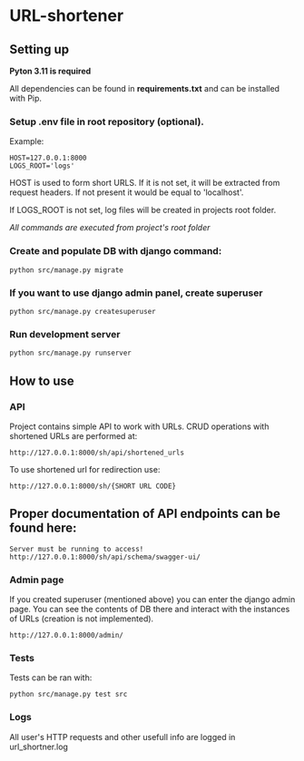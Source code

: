 # URL-shortener

## Setting up
**Pyton 3.11 is required**

All dependencies can be found in **requirements.txt** and can be installed with Pip.

### Setup .env file in root repository (optional).
Example:
```
HOST=127.0.0.1:8000
LOGS_ROOT='logs'
```
HOST is used to form short URLS. If it is not set, it will be extracted from request headers. If not present it would be equal to 'localhost'.

If LOGS_ROOT is not set, log files will be created in projects root folder. 

*All commands are executed from project's root folder*
### Create and populate DB with django command:
```
python src/manage.py migrate
``` 

### If you want to use django admin panel, create superuser
```
python src/manage.py createsuperuser
```
### Run development server
```
python src/manage.py runserver
```

## How to use
### API
Project contains simple API to work with URLs.
CRUD operations with shortened URLs are performed at:
```
http://127.0.0.1:8000/sh/api/shortened_urls
```
To use shortened url for redirection use:
```
http://127.0.0.1:8000/sh/{SHORT URL CODE}
```

## Proper documentation of API endpoints can be found here:
```
Server must be running to access!
http://127.0.0.1:8000/sh/api/schema/swagger-ui/
```

### Admin page
If you created superuser (mentioned above) you can enter the django admin page.
You can see the contents of DB there and interact with the instances of URLs (creation is not implemented).
```
http://127.0.0.1:8000/admin/
```
### Tests
Tests can be ran with:
```
python src/manage.py test src
```
### Logs
All user's HTTP requests and other usefull info are logged in url_shortner.log